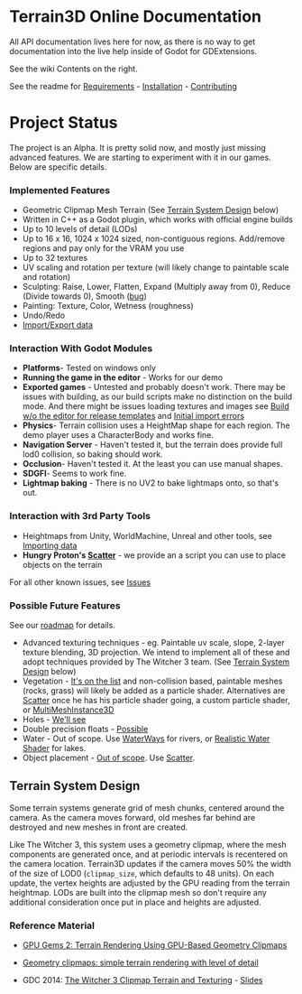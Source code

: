 # Terrain3D Online Documentation

All API documentation lives here for now, as there is no way to get documentation into the live help inside of Godot for GDExtensions.

See the wiki Contents on the right.

See the readme for [Requirements](https://github.com/outobugi/Terrain3D#requirements) - [Installation](https://github.com/outobugi/Terrain3D#installation--setup) - [Contributing](https://github.com/outobugi/Terrain3D#contributing)

# Project Status

The project is an Alpha. It is pretty solid now, and mostly just missing advanced features. We are starting to experiment with it in our games. Below are specific details.

### Implemented Features

* Geometric Clipmap Mesh Terrain (See [Terrain System Design](#terrain-system-design) below)
* Written in C++ as a Godot plugin, which works with official engine builds
* Up to 10 levels of detail (LODs)
* Up to 16 x 16, 1024 x 1024 sized, non-contiguous regions. Add/remove regions and pay only for the VRAM you use
* Up to 32 textures
* UV scaling and rotation per texture (will likely change to paintable scale and rotation)
* Sculpting: Raise, Lower, Flatten, Expand (Multiply away from 0), Reduce (Divide towards 0), Smooth ([bug](https://github.com/outobugi/Terrain3D/issues/112))
* Painting: Texture, Color, Wetness (roughness)
* Undo/Redo
* [Import/Export data](https://github.com/outobugi/Terrain3D/wiki/Importing-&-Exporting-Data)


### Interaction With Godot Modules
* **Platforms**- Tested on windows only
* **Running the game in the editor** - Works for our demo
* **Exported games** - Untested and probably doesn't work. There may be issues with building, as our build scripts make no distinction on the build mode. And there might be issues loading textures and images see [Build w/o the editor for release templates](https://github.com/outobugi/Terrain3D/issues/76) and [Initial import errors](https://github.com/outobugi/Terrain3D/issues/20)
* **Physics**- Terrain collision uses a HeightMap shape for each region. The demo player uses a CharacterBody and works fine.
* **Navigation Server** - Haven't tested it, but the terrain does provide full lod0 collision, so baking should work.
* **Occlusion**- Haven't tested it. At the least you can use manual shapes.
* **SDGFI**- Seems to work fine.
* **Lightmap baking** - There is no UV2 to bake lightmaps onto, so that's out.

### Interaction with 3rd Party Tools
* Heightmaps from Unity, WorldMachine, Unreal and other tools, see [Importing data](https://github.com/outobugi/Terrain3D/wiki/Importing-&-Exporting-Data)
* **Hungry Proton's [Scatter](https://github.com/HungryProton/scatter)** - we provide an a script you can use to place objects on the terrain

For all other known issues, see [Issues](https://github.com/outobugi/Terrain3D/issues)

### Possible Future Features

See our [roadmap](https://github.com/users/outobugi/projects/1/views/1) for details.

* Advanced texturing techniques - eg. Paintable uv scale, slope, 2-layer texture blending, 3D projection. We intend to implement all of these and adopt techniques provided by The Witcher 3 team. (See [Terrain System Design](#terrain-system-design) below)
* Vegetation - [It's on the list](https://github.com/outobugi/Terrain3D/issues/43) and non-collision based, paintable meshes (rocks, grass) will likely be added as a particle shader. Alternatives are [Scatter](https://github.com/HungryProton/scatter) once he has his particle shader going, a custom particle shader, or [MultiMeshInstance3D](https://docs.godotengine.org/en/stable/tutorials/3d/using_multi_mesh_instance.html)
* Holes - [We'll see](https://github.com/outobugi/Terrain3D/issues/60)
* Double precision floats - [Possible](https://github.com/outobugi/Terrain3D/issues/30)
* Water - Out of scope. Use [WaterWays](https://github.com/Arnklit/Waterways) for rivers, or [Realistic Water Shader](https://godotengine.org/asset-library/asset/343) for lakes.
* Object placement - [Out of scope](https://github.com/outobugi/Terrain3D/issues/47). Use [Scatter](https://github.com/HungryProton/scatter).


## Terrain System Design

Some terrain systems generate grid of mesh chunks, centered around the camera. As the camera moves forward, old meshes far behind are destroyed and new meshes in front are created.

Like The Witcher 3, this system uses a geometry clipmap, where the mesh components are generated once, and at periodic intervals is recentered on the camera location. Terrain3D updates if the camera moves 50% the width of the size of LOD0 (`clipmap_size`, which defaults to 48 units). On each update, the vertex heights are adjusted by the GPU reading from the terrain heightmap. LODs are built into the clipmap mesh so don't require any additional consideration once put in place and heights are adjusted.

### Reference Material
* [GPU Gems 2: Terrain Rendering Using GPU-Based Geometry Clipmaps](https://developer.nvidia.com/gpugems/gpugems2/part-i-geometric-complexity/chapter-2-terrain-rendering-using-gpu-based-geometry)

* [Geometry clipmaps: simple terrain rendering with level of detail](https://mikejsavage.co.uk/blog/geometry-clipmaps.html)

* GDC 2014: [The Witcher 3 Clipmap Terrain and Texturing](https://archive.org/details/GDC2014Gollent) - [Slides](https://ubm-twvideo01.s3.amazonaws.com/o1/vault/GDC2014/Presentations/Gollent_Marcin_Landscape_Creation_and.pdf)
